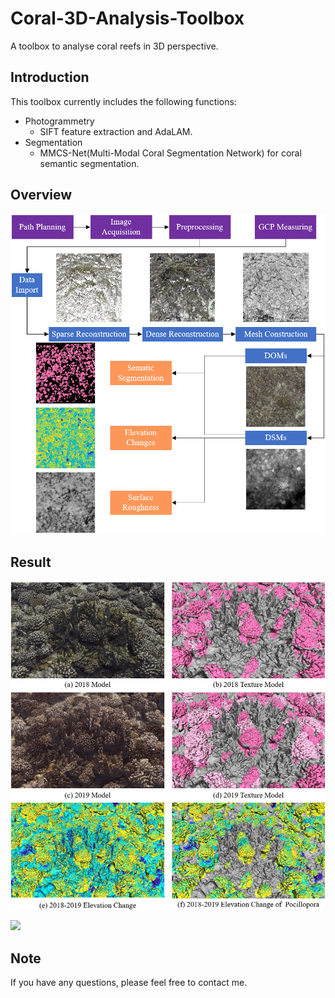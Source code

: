 # Coral-3D-Analysis-Toolbox
A toolbox to analyse coral reefs in 3D perspective.

## Introduction
This toolbox currently includes the following functions:
* Photogrammetry
  - SIFT feature extraction and AdaLAM.
* Segmentation
  - MMCS-Net(Multi-Modal Coral Segmentation Network) for coral semantic segmentation.

## Overview

![avatar](./imgs/method.png)

## Result

![avatar](./Segmentation/img/img0.png)

![](./imgs/demo.gif)

## Note
If you have any questions, please feel free to contact me.
